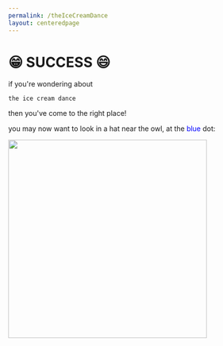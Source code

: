 ```yaml
---
permalink: /theIceCreamDance
layout: centeredpage
---
```



# 😁 SUCCESS 😄

if you're wondering about

`the ice cream dance`

then you've come to the right place!

you may now want to look in a hat near the owl, at the <span style="color: blue">blue</span> dot:

<a  href="/2021/03/06/norbler24/map-blue-dot.jpg"><img src="/2021/03/06/norbler24/map-blue-dot.jpg" width="400"/></a>